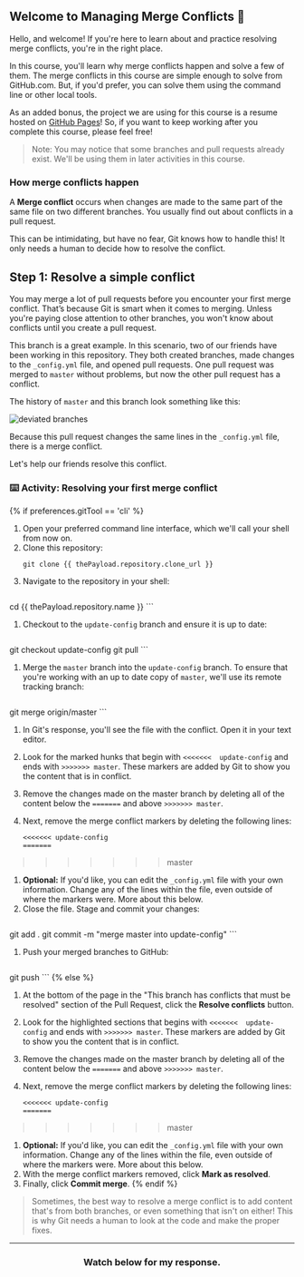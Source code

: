 ## Welcome to Managing Merge Conflicts :tada:

Hello, and welcome! If you're here to learn about and practice resolving merge conflicts, you're in the right place.

In this course, you'll learn why merge conflicts happen and solve a few of them. The merge conflicts in this course are simple enough to solve from GitHub.com. But, if you'd prefer, you can solve them using the command line or other local tools.

As an added bonus, the project we are using for this course is a resume hosted on [GitHub Pages](https://pages.github.com/)! So, if you want to keep working after you complete this course, please feel free!

> Note: You may notice that some branches and pull requests already exist. We'll be using them in later activities in this course.

### How merge conflicts happen

A **Merge conflict** occurs when changes are made to the same part of the same file on two different branches. You usually find out about conflicts in a pull request. 

This can be intimidating, but have no fear, Git knows how to handle this! It only needs a human to decide how to resolve the conflict.

## Step 1: Resolve a simple conflict

You may merge a lot of pull requests before you encounter your first merge conflict. That’s because Git is smart when it comes to merging. Unless you're paying close attention to other branches, you won't know about conflicts until you create a pull request.

This branch is a great example. In this scenario, two of our friends have been working in this repository. They both created branches, made changes to the `_config.yml` file, and opened pull requests. One pull request was merged to `master` without problems, but now the other pull request has a conflict.

The history of `master` and this branch look something like this:

![deviated branches](https://user-images.githubusercontent.com/13326548/36703493-b8f4d5ee-1b10-11e8-9f95-4ec9993fe704.png)

Because this pull request changes the same lines in the `_config.yml` file, there is a merge conflict. 

Let's help our friends resolve this conflict.

### :keyboard: Activity: Resolving your first merge conflict

{% if preferences.gitTool == 'cli' %}
1. Open your preferred command line interface, which we'll call your shell from now on.
1. Clone this repository:
      ```shell
   git clone {{ thePayload.repository.clone_url }}
      ```
1. Navigate to the repository in your shell:
      ```shell
  cd {{ thePayload.repository.name }}
      ```
1. Checkout to the `update-config` branch and ensure it is up to date:
    ```shell
 git checkout update-config
 git pull
    ```
1. Merge the `master` branch into the `update-config` branch. To ensure that you're working with an up to date copy of `master`, we'll use its remote tracking branch:
    ```shell
 git merge origin/master
    ```
1. In Git's response, you'll see the file with the conflict. Open it in your text editor.
1. Look for the marked hunks that begin with  `<<<<<<<  update-config` and ends with `>>>>>>> master`. These markers are added by Git to show you the content that is in conflict.
1. Remove the changes made on the master branch by deleting all of the content below the `=======` and above `>>>>>>> master`.
1. Next, remove the merge conflict markers by deleting the following lines:

       <<<<<<< update-config
       =======
 >>>>>>> master

1. **Optional:** If you'd like, you can edit the `_config.yml` file with your own information. Change any of the lines within the file, even outside of where the markers were. More about this below.
1. Close the file. Stage and commit your changes:
    ```shell
 git add .
 git commit -m "merge master into update-config"
    ```
1. Push your merged branches to GitHub:
    ```shell
 git push
    ```
{% else %}
1. At the bottom of the page in the "This branch has conflicts that must be resolved" section of the Pull Request, click the **Resolve conflicts** button.
1. Look for the highlighted sections that begins with  `<<<<<<<  update-config` and ends with `>>>>>>> master`. These markers are added by Git to show you the content that is in conflict.
1. Remove the changes made on the master branch by deleting all of the content below the `=======` and above `>>>>>>> master`.
1. Next, remove the merge conflict markers by deleting the following lines:

       <<<<<<< update-config
       =======
 >>>>>>> master

1. **Optional:** If you'd like, you can edit the `_config.yml` file with your own information. Change any of the lines within the file, even outside of where the markers were. More about this below.
1. With the merge conflict markers removed, click **Mark as resolved**.
1. Finally, click **Commit merge**.
{% endif %}

> Sometimes, the best way to resolve a merge conflict is to add content that's from both branches, or even something that isn't on either! This is why Git needs a human to look at the code and make the proper fixes.

<hr>
<h3 align="center">Watch below for my response.</h3>

